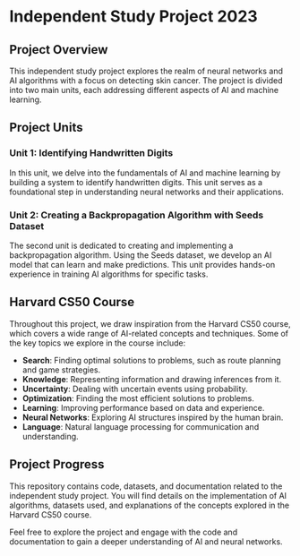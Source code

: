 # Independent Study Project 2023

## Project Overview
This independent study project explores the realm of neural networks and AI algorithms with a focus on detecting skin cancer. The project is divided into two main units, each addressing different aspects of AI and machine learning.

## Project Units

### Unit 1: Identifying Handwritten Digits
In this unit, we delve into the fundamentals of AI and machine learning by building a system to identify handwritten digits. This unit serves as a foundational step in understanding neural networks and their applications.

### Unit 2: Creating a Backpropagation Algorithm with Seeds Dataset
The second unit is dedicated to creating and implementing a backpropagation algorithm. Using the Seeds dataset, we develop an AI model that can learn and make predictions. This unit provides hands-on experience in training AI algorithms for specific tasks.

## Harvard CS50 Course
Throughout this project, we draw inspiration from the Harvard CS50 course, which covers a wide range of AI-related concepts and techniques. Some of the key topics we explore in the course include:

- **Search**: Finding optimal solutions to problems, such as route planning and game strategies.
- **Knowledge**: Representing information and drawing inferences from it.
- **Uncertainty**: Dealing with uncertain events using probability.
- **Optimization**: Finding the most efficient solutions to problems.
- **Learning**: Improving performance based on data and experience.
- **Neural Networks**: Exploring AI structures inspired by the human brain.
- **Language**: Natural language processing for communication and understanding.

## Project Progress
This repository contains code, datasets, and documentation related to the independent study project. You will find details on the implementation of AI algorithms, datasets used, and explanations of the concepts explored in the Harvard CS50 course.

Feel free to explore the project and engage with the code and documentation to gain a deeper understanding of AI and neural networks.
